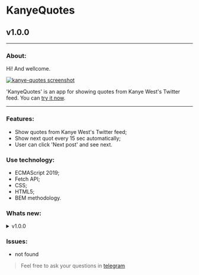 # KanyeQuotes
## v1.0.0
---
  
### About:

Hi! And wellcome. 

[![kanye-quotes screenshot](https://avatars.mds.yandex.net/get-pdb/2464019/4db2dbf6-eaf6-44e5-af85-079920069ae6/s1200 "github.io/kanye-quotes")](https://frontandrew.github.io/kanye-quotes/)

'KanyeQuotes' is an app for showing quotes from Kanye West's Twitter feed. You can [try it now](https://frontandrew.github.io/kanye-quotes/).

---

### Features:

- Show quotes from Kanye West's Twitter feed;
- Show next quot every 15 sec automatically;
- User can click 'Next post' and see next.

### Use technology:

- ECMAScript 2019;
- Fetch API;
- CSS;
- HTML5;
- BEM methodology.

### Whats new:

<details>
    <summary>v1.0.0</summary>
    <li>Relise vertion</li>
</details>

### Issues:

- not found


> Feel free to ask your questions in [telegram](http://t.me/frontandrew)
